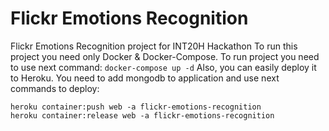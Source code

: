 # Flickr Emotions Recognition
Flickr Emotions Recognition project for INT20H Hackathon
To run this project you need only Docker & Docker-Compose.
To run project you need to use next command:
```docker-compose up -d```
Also, you can easily deploy it to Heroku. You need to add mongodb to application and use next commands to deploy:
```
heroku container:push web -a flickr-emotions-recognition   
heroku container:release web -a flickr-emotions-recognition
```